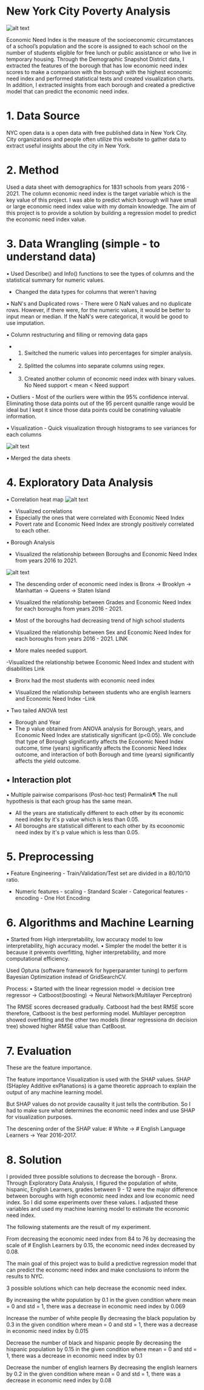 # New York City Poverty Analysis

![alt text](https://static01.nyt.com/images/2020/12/09/nyregion/10nytoday1/10nytoday1-mediumSquareAt3X.jpg)

Economic Need Index is the measure of the socioeconomic circumstances of a school’s population and the score is assigned to each school on the number of students eligible for free lunch or public assistance or who live in temporary housing. Through the Demographic Snapshot District data, I extracted the features of the borough that has low economic need index scores to make a comparison with the borough with the highest economic need index and performed statistical tests and created visualization charts. In addition, I extracted insights from each borough and created a predictive model that can predict the economic need index. 

# 1. Data Source
NYC open data is a open data with free published data in New York City. City organizations and people often utilize this website to gather data to extract useful insights about the city in New York. 

# 2. Method
Used a data sheet with demographics for 1831 schools from years 2016 - 2021. The column economic need index is the target variable which is the key value of this project. I was able to predict which borough will have small or large economic need index value with my domain knowledge. The aim of this project is to provide a solution by building a regression model to predict the economic need index value. 


# 3. Data Wrangling (simple - to understand data)

• Used Describe() and Info() functions to see the types of columns and the statistical summary for numeric values. 
- Changed the data types for columns that weren't having 

• NaN's and Duplicated rows - There were 0 NaN values and no duplicate rows. However, if there were, for the numeric values, it would be better to input mean or median. If the NaN's were categorical, it would be good to use imputation. 

• Column restructuring and filling or removing data gaps 
- 1. Switched the numeric values into percentages for simpler analysis.
- 2. Splitted the columns into separate columns using regex.
- 3. Created another column of economic need index with binary values. No Need support < mean < Need support

• Outliers - Most of the ourliers were within the 95% confidence interval. Eliminating those data points out of the 95 percent qunaitle range would be ideal but I kept it since those data points could be conatining valuable information. 

• Visualization - Quick visualization through histograms to see variances for each columns

![alt text](images/histplot_dw.jpeg)

• Merged the data sheets

# 4. Exploratory Data Analysis
• Correlation heat map 
![alt text](images/heatmap.jpeg)
- Visualized correlations
- Especially the ones that were correlated with Economic Need Index
- Povert rate and Economic Need Index are strongly positively correlated to each other.

• Borough Analysis
- Visualized the relationship between Boroughs and Economic Need Index from years 2016 to 2021. 

![alt text](images/piechart_all_years.jpeg)

- The descending order of economic need index is Bronx -> Brooklyn -> Manhattan -> Queens -> Staten Island

- Visualized the relationship between Grades and Economic Need Index for each boroughs from years 2016 - 2021.

- Most of the boroughs had decreasing trend of high school students

- Visualized the relationship between Sex and Economic Need Index for each boroughs from years 2016 - 2021.
LINK
- More males needed support.

-Visualized the relationship betwee Economic Need Index and student with disabilities 
Link
- Bronx had the most students with economic need index


- Visualized the relationship between students who are english learners and Economic Need Index
-Link

• Two tailed ANOVA test
- Borough and Year
- The p value obtained from ANOVA analysis for Borough, years, and Economic Need Index are statistically significant (p<0.05). We conclude that type of Borough significantly affects the Economic Need Index outcome, time (years) significantly affects the Economic Need Index outcome, and interaction of both Borough and time (years) significantly affects the yield outcome.

• Interaction plot
- 

• Multiple pairwise comparisons (Post-hoc test) Permalink¶
The null hypothesis is that each group has the same mean.

- All the years are statistically different to each other by its economic need index by it's p value which is less than 0.05. 
- All boroughs are statisticall different to each other by its ecoonomic need index by it's p value which is less than 0.05. 


# 5. Preprocessing
• Feature Engineering
- Train/Validation/Test set are divided in a 80/10/10 ratio.
- Numeric features - scaling - Standard Scaler
- Categorical features - encoding - One Hot Encoding


# 6. Algorithms and Machine Learning
• Started from High interpretability, low accuracy model to low interpretability, high accuracy model. 
• Simpler the model the better it is because it prevents overfitting, higher interpretability, and more computational efficiency.

Used Optuna (software framework for hyperparamter tuning) to perform Bayesian Optimization instead of GridSearchCV.

Process:
• Started with the linear regression model -> decision tree regressor -> Catboost(boosting) -> Neural Network(Multilayer Perceptron)

The RMSE scores decreased gradually. Catboost had the best RMSE score therefore, Catboost is the best performing model. Multilayer perceptron showed overfitting and the other two models (linear regressiona dn decision tree) showed higher RMSE value than CatBoost. 


# 7. Evaluation 
These are the feature importance. 

The feature importance Visualization is used with the SHAP values. SHAP (SHapley Additive exPlanations) is a game theoretic approach to explain the output of any machine learning model. 

But SHAP values do not provide causality it just tells the contribution. So I had to make sure what determines the economic need index and use SHAP for visualization purposes. 

The descening order of the SHAP value: # White -> # English Language Learners -> Year 2016-2017.


# 8. Solution

I provided three possible solutions to decrease the borough - Bronx. Through Exploratory Data Analysis, I figured the population of white, hispanic, English Learners, grades between 9 - 12 were the major difference between boroughs with high economic need index and low economic need index. So I did some experiments over these values. I adjusted these variables and used my machine learning model to estimate the economic need index. 

The following statements are the result of my experiment.

From decreasing the economic need index from 84 to 76 by decreasing the scale of # English Learners by 0.15, the economic need index decreased by 0.08.

The main goal of this project was to build a predictive regression model that can predict the economc need index and make conclusions to inform the results to NYC.

3 possible solutions which can help decrease the economic need index.

By increasing the white population by 0.1 in the given condition where mean = 0 and std = 1, there was a decrease in economic need index by 0.069

Increase the number of white people
By decreasing the black population by 0.3 in the given condition where mean = 0 and std = 1, there was a decrease in economic need index by 0.015

Decrease the number of black and hispanic people
By decreasing the hispanic population by 0.15 in the given condition where mean = 0 and std = 1, there was a decrease in economic need index by 0.1

Decrease the number of english learners
By decreasing the english learners by 0.2 in the given condition where mean = 0 and std = 1, there was a decrease in economic need index by 0.08





